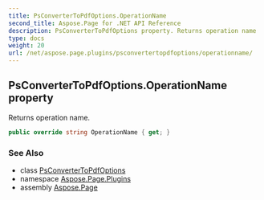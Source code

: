 ```yaml
---
title: PsConverterToPdfOptions.OperationName
second_title: Aspose.Page for .NET API Reference
description: PsConverterToPdfOptions property. Returns operation name
type: docs
weight: 20
url: /net/aspose.page.plugins/psconvertertopdfoptions/operationname/
---
```

## PsConverterToPdfOptions.OperationName property

Returns operation name.

```csharp
public override string OperationName { get; }
```

### See Also

* class [PsConverterToPdfOptions](../)
* namespace [Aspose.Page.Plugins](../../psconvertertopdfoptions/)
* assembly [Aspose.Page](../../../)


